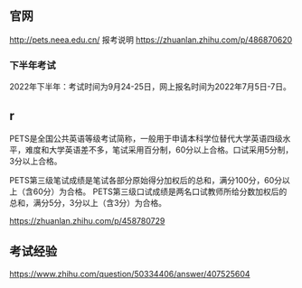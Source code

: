 ## 官网
http://pets.neea.edu.cn/
报考说明
https://zhuanlan.zhihu.com/p/486870620

### 下半年考试
2022年下半年：考试时间为9月24-25日，网上报名时间为2022年7月5日-7日。

## r
PETS是全国公共英语等级考试简称，一般用于申请本科学位替代大学英语四级水平，难度和大学英语差不多，笔试采用百分制，60分以上合格。口试采用5分制，3分以上合格。

PETS第三级笔试成绩是笔试各部分原始得分加权后的总和，满分100分，60分以上（含60分）为合格。
PETS第三级口试成绩是两名口试教师所给分数加权后的总和，满分5分，3分以上（含3分）为合格。

https://zhuanlan.zhihu.com/p/458780729


## 考试经验
https://www.zhihu.com/question/50334406/answer/407525604
